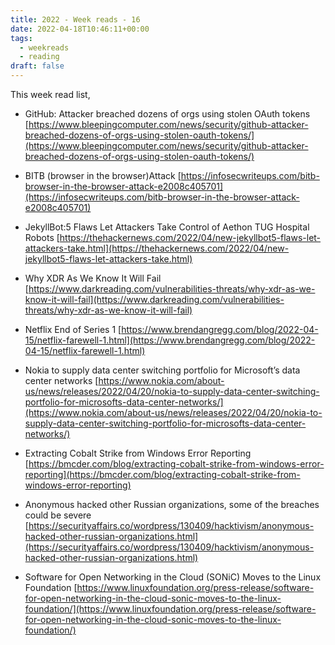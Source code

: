 ```yaml
---
title: 2022 - Week reads - 16
date: 2022-04-18T10:46:11+00:00
tags:
  - weekreads
  - reading
draft: false
---
```


This week read list,

- GitHub: Attacker breached dozens of orgs using stolen OAuth tokens
[https://www.bleepingcomputer.com/news/security/github-attacker-breached-dozens-of-orgs-using-stolen-oauth-tokens/](https://www.bleepingcomputer.com/news/security/github-attacker-breached-dozens-of-orgs-using-stolen-oauth-tokens/)  

- BITB (browser in the browser)Attack
[https://infosecwriteups.com/bitb-browser-in-the-browser-attack-e2008c405701](https://infosecwriteups.com/bitb-browser-in-the-browser-attack-e2008c405701)  

- JekyllBot:5 Flaws Let Attackers Take Control of Aethon TUG Hospital Robots
[https://thehackernews.com/2022/04/new-jekyllbot5-flaws-let-attackers-take.html](https://thehackernews.com/2022/04/new-jekyllbot5-flaws-let-attackers-take.html)  

- Why XDR As We Know It Will Fail
[https://www.darkreading.com/vulnerabilities-threats/why-xdr-as-we-know-it-will-fail](https://www.darkreading.com/vulnerabilities-threats/why-xdr-as-we-know-it-will-fail)  

- Netflix End of Series 1
[https://www.brendangregg.com/blog/2022-04-15/netflix-farewell-1.html](https://www.brendangregg.com/blog/2022-04-15/netflix-farewell-1.html)  

- Nokia to supply data center switching portfolio for Microsoft’s data center networks
[https://www.nokia.com/about-us/news/releases/2022/04/20/nokia-to-supply-data-center-switching-portfolio-for-microsofts-data-center-networks/](https://www.nokia.com/about-us/news/releases/2022/04/20/nokia-to-supply-data-center-switching-portfolio-for-microsofts-data-center-networks/)  

- Extracting Cobalt Strike from Windows Error Reporting
[https://bmcder.com/blog/extracting-cobalt-strike-from-windows-error-reporting](https://bmcder.com/blog/extracting-cobalt-strike-from-windows-error-reporting)  

- Anonymous hacked other Russian organizations, some of the breaches could be severe
[https://securityaffairs.co/wordpress/130409/hacktivism/anonymous-hacked-other-russian-organizations.html](https://securityaffairs.co/wordpress/130409/hacktivism/anonymous-hacked-other-russian-organizations.html)  

- Software for Open Networking in the Cloud (SONiC) Moves to the Linux Foundation
[https://www.linuxfoundation.org/press-release/software-for-open-networking-in-the-cloud-sonic-moves-to-the-linux-foundation/](https://www.linuxfoundation.org/press-release/software-for-open-networking-in-the-cloud-sonic-moves-to-the-linux-foundation/)  
